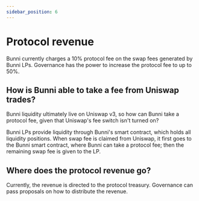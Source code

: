 ```yaml
---
sidebar_position: 6
---
```


# Protocol revenue

Bunni currently charges a 10% protocol fee on the swap fees generated by Bunni LPs. Governance has the power to increase the protocol fee to up to 50%.

## How is Bunni able to take a fee from Uniswap trades?

Bunni liquidity ultimately live on Uniswap v3, so how can Bunni take a protocol fee, given that Uniswap's fee switch isn't turned on?

Bunni LPs provide liquidity through Bunni's smart contract, which holds all liquidity positions. When swap fee is claimed from Uniswap, it first goes to the Bunni smart contract, where Bunni can take a protocol fee; then the remaining swap fee is given to the LP.

## Where does the protocol revenue go?

Currently, the revenue is directed to the protocol treasury. Governance can pass proposals on how to distribute the revenue.
